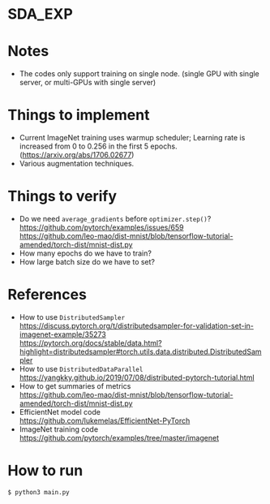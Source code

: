 # SDA_EXP

# Notes

  - The codes only support training on single node. (single GPU with single server, or multi-GPUs with single server)

# Things to implement

  - Current ImageNet training uses warmup scheduler; Learning rate is increased from 0 to
0.256 in the first 5 epochs. (https://arxiv.org/abs/1706.02677)
  - Various augmentation techniques.

# Things to verify

  - Do we need `average_gradients` before `optimizer.step()`? \
   <https://github.com/pytorch/examples/issues/659> \
   <https://github.com/leo-mao/dist-mnist/blob/tensorflow-tutorial-amended/torch-dist/mnist-dist.py>
  - How many epochs do we have to train?
  - How large batch size do we have to set?

# References

  - How to use `DistributedSampler` \
    <https://discuss.pytorch.org/t/distributedsampler-for-validation-set-in-imagenet-example/35273> \
    <https://pytorch.org/docs/stable/data.html?highlight=distributedsampler#torch.utils.data.distributed.DistributedSampler>
  - How to use `DistributedDataParallel` \
    <https://yangkky.github.io/2019/07/08/distributed-pytorch-tutorial.html>
  - How to get summaries of metrics \
    <https://github.com/leo-mao/dist-mnist/blob/tensorflow-tutorial-amended/torch-dist/mnist-dist.py>
  - EfficientNet model code \
    <https://github.com/lukemelas/EfficientNet-PyTorch>
  - ImageNet training code \
    <https://github.com/pytorch/examples/tree/master/imagenet>

# How to run

```sh
$ python3 main.py
```

